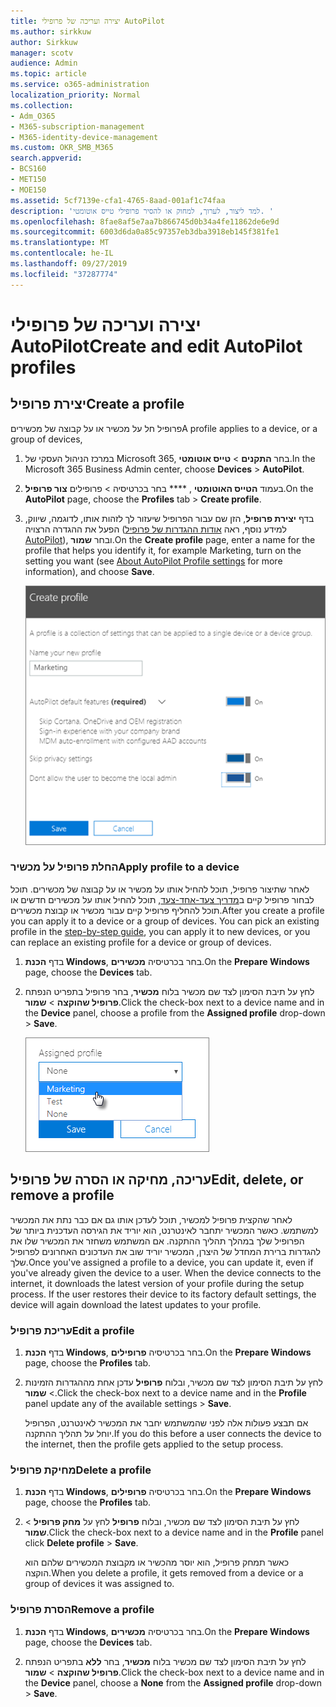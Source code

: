 ```yaml
---
title: יצירה ועריכה של פרופילי AutoPilot
ms.author: sirkkuw
author: Sirkkuw
manager: scotv
audience: Admin
ms.topic: article
ms.service: o365-administration
localization_priority: Normal
ms.collection:
- Adm_O365
- M365-subscription-management
- M365-identity-device-management
ms.custom: OKR_SMB_M365
search.appverid:
- BCS160
- MET150
- MOE150
ms.assetid: 5cf7139e-cfa1-4765-8aad-001af1c74faa
description: 'למד ליצור, לערוך, למחוק או להסיר פרופילי טייס אוטומטי. '
ms.openlocfilehash: 8fae8af5e7aa7b866745d0b34a4fe11862de6e9d
ms.sourcegitcommit: 6003d6da0a85c97357eb3dba3918eb145f381fe1
ms.translationtype: MT
ms.contentlocale: he-IL
ms.lasthandoff: 09/27/2019
ms.locfileid: "37287774"
---
```

# <a name="create-and-edit-autopilot-profiles"></a><span data-ttu-id="159b3-103">יצירה ועריכה של פרופילי AutoPilot</span><span class="sxs-lookup"><span data-stu-id="159b3-103">Create and edit AutoPilot profiles</span></span>

## <a name="create-a-profile"></a><span data-ttu-id="159b3-104">יצירת פרופיל</span><span class="sxs-lookup"><span data-stu-id="159b3-104">Create a profile</span></span>

<span data-ttu-id="159b3-105">פרופיל חל על מכשיר או על קבוצה של מכשירים</span><span class="sxs-lookup"><span data-stu-id="159b3-105">A profile applies to a device, or a group of devices,</span></span>
  
1. <span data-ttu-id="159b3-106">במרכז הניהול העסקי של Microsoft 365, בחר **התקנים** \> **טייס אוטומטי**.</span><span class="sxs-lookup"><span data-stu-id="159b3-106">In the Microsoft 365 Business Admin center, choose **Devices** \> **AutoPilot**.</span></span>
  
2. <span data-ttu-id="159b3-107">בעמוד **הטייס האוטומטי** , \*\*\*\* בחר בכרטיסיה \> פרופילים **צור פרופיל**.</span><span class="sxs-lookup"><span data-stu-id="159b3-107">On the **AutoPilot** page, choose the **Profiles** tab \> **Create profile**.</span></span>
    
3. <span data-ttu-id="159b3-108">בדף **יצירת פרופיל**, הזן שם עבור הפרופיל שיעזור לך לזהות אותו, לדוגמה, שיווק, הפעל את ההגדרה הרצויה (למידע נוסף, ראה [אודות ההגדרות של פרופיל AutoPilot](autopilot-profile-settings.md)), ובחר **שמור**.</span><span class="sxs-lookup"><span data-stu-id="159b3-108">On the **Create profile** page, enter a name for the profile that helps you identify it, for example Marketing, turn on the setting you want (see [About AutoPilot Profile settings](autopilot-profile-settings.md) for more information), and choose **Save**.</span></span>
    
    ![Enter name and turn on settings in the Create profile panel.](media/63b5a00d-6a5d-48d0-9557-e7531e80702a.png)
  
### <a name="apply-profile-to-a-device"></a><span data-ttu-id="159b3-110">החלת פרופיל על מכשיר</span><span class="sxs-lookup"><span data-stu-id="159b3-110">Apply profile to a device</span></span>

<span data-ttu-id="159b3-p101">לאחר שתיצור פרופיל, תוכל להחיל אותו על מכשיר או על קבוצה של מכשירים. תוכל לבחור פרופיל קיים ב[מדריך צעד-אחד-צעד](add-autopilot-devices-and-profile.md), תוכל להחיל אותו על מכשירים חדשים או תוכל להחליף פרופיל קיים עבור מכשיר או קבוצת מכשירים.</span><span class="sxs-lookup"><span data-stu-id="159b3-p101">After you create a profile you can apply it to a device or a group of devices. You can pick an existing profile in the [step-by-step guide](add-autopilot-devices-and-profile.md), you can apply it to new devices, or you can replace an existing profile for a device or group of devices.</span></span> 
  
1. <span data-ttu-id="159b3-113">בדף **הכנת Windows**, בחר בכרטיסיה **מכשירים**.</span><span class="sxs-lookup"><span data-stu-id="159b3-113">On the **Prepare Windows** page, choose the **Devices** tab.</span></span> 
    
2. <span data-ttu-id="159b3-114">לחץ על תיבת הסימון לצד שם מכשיר בלוח **מכשיר**, בחר פרופיל בתפריט הנפתח **פרופיל שהוקצה** \> **שמור**.</span><span class="sxs-lookup"><span data-stu-id="159b3-114">Click the check-box next to a device name and in the **Device** panel, choose a profile from the **Assigned profile** drop-down \> **Save**.</span></span>
    
    ![In the Device panel, select an Assigned profile to apply it.](media/ed0ce33f-9241-4403-a5de-2dddffdc6fb9.png)
  
## <a name="edit-delete-or-remove-a-profile"></a><span data-ttu-id="159b3-116">עריכה, מחיקה או הסרה של פרופיל</span><span class="sxs-lookup"><span data-stu-id="159b3-116">Edit, delete, or remove a profile</span></span>

<span data-ttu-id="159b3-p102">לאחר שהקצית פרופיל למכשיר, תוכל לעדכן אותו גם אם כבר נתת את המכשיר למשתמש. כאשר המכשיר יתחבר לאינטרנט, הוא יוריד את הגירסה העדכנית ביותר של הפרופיל שלך במהלך תהליך ההתקנה. אם המשתמש משחזר את המכשיר שלו את להגדרות ברירת המחדל של היצרן, המכשיר יוריד שוב את העדכונים האחרונים לפרופיל שלך.</span><span class="sxs-lookup"><span data-stu-id="159b3-p102">Once you've assigned a profile to a device, you can update it, even if you've already given the device to a user. When the device connects to the internet, it downloads the latest version of your profile during the setup process. If the user restores their device to its factory default settings, the device will again download the latest updates to your profile.</span></span> 
  
### <a name="edit-a-profile"></a><span data-ttu-id="159b3-120">עריכת פרופיל</span><span class="sxs-lookup"><span data-stu-id="159b3-120">Edit a profile</span></span>

1. <span data-ttu-id="159b3-121">בדף **הכנת Windows**, בחר בכרטיסיה **פרופילים**.</span><span class="sxs-lookup"><span data-stu-id="159b3-121">On the **Prepare Windows** page, choose the **Profiles** tab.</span></span> 
    
2. <span data-ttu-id="159b3-122">לחץ על תיבת הסימון לצד שם מכשיר, ובלוח **פרופיל** עדכן אחת מההגדרות הזמינות \> **שמור**.</span><span class="sxs-lookup"><span data-stu-id="159b3-122">Click the check-box next to a device name and in the **Profile** panel update any of the available settings \> **Save**.</span></span>
    
    <span data-ttu-id="159b3-123">אם תבצע פעולות אלה לפני שהמשתמש יחבר את המכשיר לאינטרנט, הפרופיל יוחל על תהליך ההתקנה.</span><span class="sxs-lookup"><span data-stu-id="159b3-123">If you do this before a user connects the device to the internet, then the profile gets applied to the setup process.</span></span>
    
### <a name="delete-a-profile"></a><span data-ttu-id="159b3-124">מחיקת פרופיל</span><span class="sxs-lookup"><span data-stu-id="159b3-124">Delete a profile</span></span>

1. <span data-ttu-id="159b3-125">בדף **הכנת Windows**, בחר בכרטיסיה **פרופילים**.</span><span class="sxs-lookup"><span data-stu-id="159b3-125">On the **Prepare Windows** page, choose the **Profiles** tab.</span></span> 
    
2. <span data-ttu-id="159b3-126">לחץ על תיבת הסימון לצד שם מכשיר, ובלוח **פרופיל** לחץ על **מחק פרופיל** \> **שמור**.</span><span class="sxs-lookup"><span data-stu-id="159b3-126">Click the check-box next to a device name and in the **Profile** panel click **Delete profile** \> **Save**.</span></span>
    
    <span data-ttu-id="159b3-127">כאשר תמחק פרופיל, הוא יוסר מהכשיר או מקבוצת המכשירים שלהם הוא הוקצה.</span><span class="sxs-lookup"><span data-stu-id="159b3-127">When you delete a profile, it gets removed from a device or a group of devices it was assigned to.</span></span>
    
### <a name="remove-a-profile"></a><span data-ttu-id="159b3-128">הסרת פרופיל</span><span class="sxs-lookup"><span data-stu-id="159b3-128">Remove a profile</span></span>

1. <span data-ttu-id="159b3-129">בדף **הכנת Windows**, בחר בכרטיסיה **מכשירים**.</span><span class="sxs-lookup"><span data-stu-id="159b3-129">On the **Prepare Windows** page, choose the **Devices** tab.</span></span> 
    
2. <span data-ttu-id="159b3-130">לחץ על תיבת הסימון לצד שם מכשיר בלוח **מכשיר**, בחר **ללא** בתפריט הנפתח **פרופיל שהוקצה** \> **שמור**.</span><span class="sxs-lookup"><span data-stu-id="159b3-130">Click the check-box next to a device name and in the **Device** panel, choose a **None** from the **Assigned profile** drop-down \> **Save**.</span></span>
    
